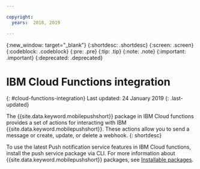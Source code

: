 ```yaml
---

copyright:
  years:  2018, 2019

---
```


{:new_window: target="_blank"}
{:shortdesc: .shortdesc}
{:screen: .screen}
{:codeblock: .codeblock}
{:pre: .pre}
{:tip: .tip}
{:note: .note}
{:important: .important}
{:deprecated: .deprecated}

# IBM Cloud Functions integration
{: #cloud-functions-integration}
Last updated: 24 January 2019
{: .last-updated}


The {{site.data.keyword.mobilepushshort}} package in IBM Cloud functions provides a set of actions for interacting  with IBM {{site.data.keyword.mobilepushshort}}. These actions allow you to send a message or create, update, or delete a webhook. 
{: shortdesc}

To use the latest Push notification service features in IBM Cloud functions, install the push service package via CLI. For more information about {{site.data.keyword.mobilepushshort}} packages, see [Installable packages](https://cloud.ibm.com/docs/openwhisk/ow_push_notifications.html#push-notifications-package).
